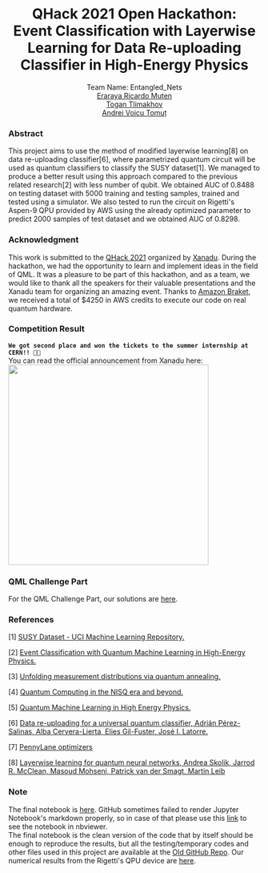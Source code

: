 <div align='center'>

# QHack 2021 Open Hackathon:<br>Event Classification with Layerwise Learning for Data Re-uploading Classifier in High-Energy Physics  

Team Name: Entangled_Nets<br>
[Eraraya Ricardo Muten](https://github.com/eraraya-ricardo)<br>
[Togan Tlimakhov](https://github.com/T0gan)<br>
[Andrei Voicu Tomuț](https://github.com/VoicuTomut)<br>
  
</div>

### Abstract

This project aims to use the method of modified layerwise learning[8] on data re-uploading classifier[6], where parametrized quantum circuit will be used as quantum classifiers to classify the SUSY dataset[1]. We managed to produce a better result using this approach compared to the previous related research[2] with less number of qubit. We obtained AUC of 0.8488 on testing dataset with 5000 training and testing samples, trained and tested using a simulator. We also tested to run the circuit on Rigetti's Aspen-9 QPU provided by AWS using the already optimized parameter to predict 2000 samples of test dataset and we obtained AUC of 0.8298.


### Acknowledgment 

This work is submitted to the [QHack 2021](https://github.com/XanaduAI/QHack2021) organized by [Xanadu](https://www.xanadu.ai/). During the hackathon, we had the opportunity to learn and implement ideas in the field of QML. It was a pleasure to be part of this hackathon, and as a team, we would like to thank all the speakers for their valuable presentations and the Xanadu team for organizing an amazing event. Thanks to [Amazon Braket](https://aws.amazon.com/braket/), we received a total of $4250 in AWS credits to execute our code on real quantum hardware.

### Competition Result

**`We got second place and won the tickets to the summer internship at CERN!! 🎉🎉`**<br>
You can read the official announcement from Xanadu here: <br>
<a href="https://medium.com/xanaduai/qhack-the-quantum-machine-learning-hackathon-7f2cd7348e2b" target="_blank"><img height="400px" src="https://github.com/eraraya-ricardo/qhack-2021-openproject/blob/main/Xanadu%20Medium.png" title="" /></a>
<!--
<a target="_blank" href="https://github-readme-medium-recent-article.vercel.app/medium/@XanaduAI/0"><img src="https://github-readme-medium-recent-article.vercel.app/medium/@XanaduAI/0" alt="Recent Article 0">
[]()
-->
### QML Challenge Part

For the QML Challenge Part, our solutions are [here](https://github.com/eraraya-ricardo/qhack-2021-solutions).
  
### References

[1] [SUSY Dataset - UCI Machine Learning Repository.](https://archive.ics.uci.edu/ml/datasets/SUSY#)

[2] [Event Classification with Quantum Machine Learning in High-Energy Physics.](https://arxiv.org/abs/2002.09935)

[3] [Unfolding measurement distributions via quantum annealing.](https://link.springer.com/article/10.1007/JHEP11(2019)128)

[4] [Quantum Computing in the NISQ era and beyond.](https://quantum-journal.org/papers/q-2018-08-06-79/#)

[5] [Quantum Machine Learning in High Energy Physics.](https://arxiv.org/abs/2005.08582)

[6] [Data re-uploading for a universal quantum classifier, Adrián Pérez-Salinas, Alba Cervera-Lierta, Elies Gil-Fuster, José I. Latorre.](https://arxiv.org/abs/1907.02085)

[7] [PennyLane optimizers](https://pennylane.readthedocs.io/en/stable/introduction/optimizers.html)

[8] [Layerwise learning for quantum neural networks, Andrea Skolik, Jarrod R. McClean, Masoud Mohseni, Patrick van der Smagt,  Martin Leib](https://arxiv.org/abs/2006.14904)


### Note
The final notebook is [here](https://github.com/eraraya-ricardo/qhack-2021-openproject/blob/main/QHack_Final.ipynb). GitHub sometimes failed to render Jupyter Notebook's markdown properly, so in case of that please use this [link](https://nbviewer.jupyter.org/github/eraraya-ricardo/qhack-2021-openproject/blob/main/QHack_Final.ipynb) to see the notebook in nbviewer. <br>
The final notebook is the clean version of the code that by itself should be enough to reproduce the results, but all the testing/temporary codes and other files used in this project are available at the [Old GitHub Repo](https://github.com/VoicuTomut/Event-Classification-with-data-reuploading-in-High-Energy-Physics).
Our numerical results from the Rigetti's QPU device are [here](https://github.com/eraraya-ricardo/qhack-2021-openproject/tree/main/QPU%20Results).
